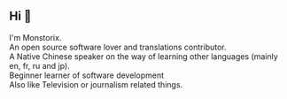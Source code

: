 ## Hi 👋
I'm Monstorix. <br>
An open source software lover and translations contributor.<br>
A Native Chinese speaker on the way of learning other languages (mainly en, fr, ru and jp).<br>
Beginner learner of software development<br>
Also like Television or journalism related things.
